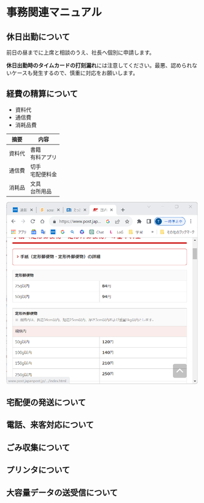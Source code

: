 # 事務関連マニュアル
## 休日出勤について
前日の昼までに上席と相談のうえ、社長へ個別に申請します。

**休日出勤時のタイムカードの打刻漏れ**には注意してください。最悪、認められないケースも発生するので、慎重に対応をお願いします。

## 経費の精算について
- 資料代
- 通信費
- 消耗品費

|摘要|内容
|--|--
|資料代|書籍<br>有料アプリ
|通信費|切手<br>宅配便料金
|消耗品|文具<br>台所用品

![切手代](img/one_price.png)

## 宅配便の発送について
## 電話、来客対応について
## ごみ収集について
## プリンタについて
## 大容量データの送受信について